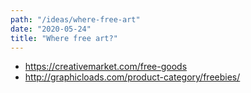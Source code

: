 ```yaml
---
path: "/ideas/where-free-art"
date: "2020-05-24"
title: "Where free art?"
---
```



- https://creativemarket.com/free-goods
- http://graphicloads.com/product-category/freebies/
